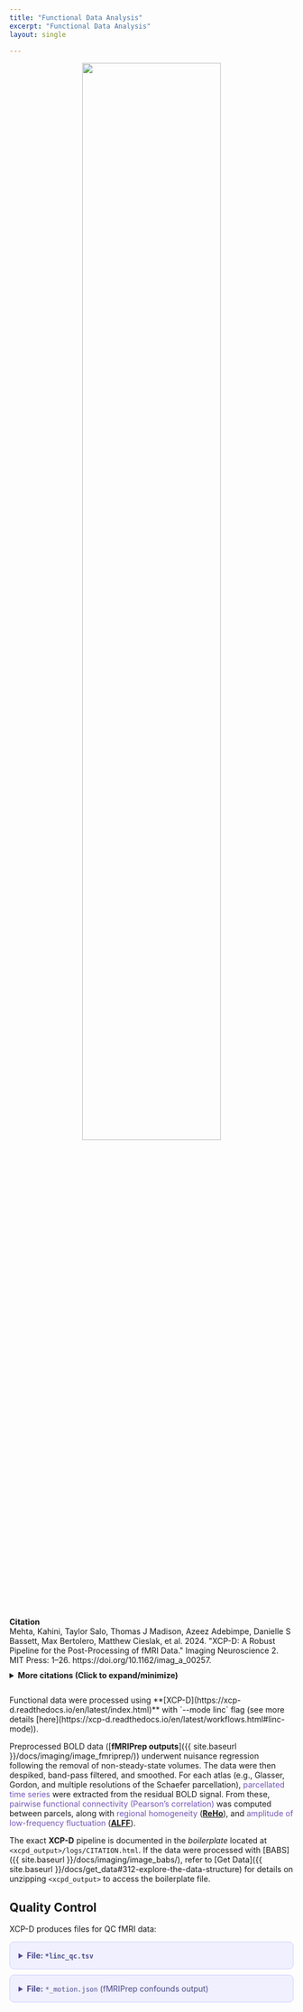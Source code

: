 ```yaml
---
title: "Functional Data Analysis"
excerpt: "Functional Data Analysis"
layout: single

---
```


<style>
details p { margin: 8px 0 !important; }
details div { line-height: 1.6; }
</style>

<div style="text-align: center;">
     <img src="{{ site.baseurl }}/assets/images/misc/xcpd_workflow.png" width="70%" height="auto" />
</div>

<br/>
<div style="margin: 10px 0;">
<strong>Citation</strong><br/>
Mehta, Kahini, Taylor Salo, Thomas J Madison, Azeez Adebimpe, Danielle S Bassett, Max Bertolero, Matthew Cieslak, et al. 2024. "XCP-D: A Robust Pipeline for the Post-Processing of fMRI Data." Imaging Neuroscience 2. MIT Press: 1–26. https://doi.org/10.1162/imag_a_00257.
</div>

<details style="margin: 10px 0;">
<summary><strong>More citations (Click to expand/minimize)</strong></summary>
<div style="padding: 10px 0; line-height: 1.6;">
Abraham, Alexandre, Fabian Pedregosa, Michael Eickenberg, Philippe Gervais, Andreas Mueller, Jean Kossaifi, Alexandre Gramfort, Bertrand Thirion, and Gaël Varoquaux. 2014. “Machine Learning for Neuroimaging with Scikit-Learn.” Frontiers in Neuroinformatics. Frontiers, 14.
<p style="margin: 2px 0;"></p>
Avants, Brian B, Nick Tustison, Gang Song, and others. 2009. “Advanced Normalization Tools (Ants).” Insight J 2 (365): 1–35.
<p style="margin: 2px 0;"></p>
Brett, Matthew, Christopher J. Markiewicz, Michael Hanke, Marc-Alexandre Côté, Ben Cipollini, Paul McCarthy, Dorota Jarecka, et al. 2022. Nipy/Nibabel: (version 4.0.0). Zenodo. https://doi.org/10.5281/zenodo.591597.
<p style="margin: 2px 0;"></p>
Ciric, Rastko, Adon F. G. Rosen, Guray Erus, Matthew Cieslak, Azeez Adebimpe, Philip A. Cook, Danielle S. Bassett, Christos Davatzikos, Daniel H. Wolf, and Theodore D. Satterthwaite. 2018. “Mitigating Head Motion Artifact in Functional Connectivity MRI.” Nature Protocols 13 (12): 2801–26. https://doi.org/10.1038/s41596-018-0065-y.
<p style="margin: 2px 0;"></p>
Ciric, Rastko, William H Thompson, Romy Lorenz, Mathias Goncalves, Eilidh MacNicol, Christopher J Markiewicz, Yaroslav O Halchenko, et al. 2022. “TemplateFlow: FAIR-Sharing of Multi-Scale, Multi-Species Brain Models.” bioRxiv. Cold Spring Harbor Laboratory, 2021–02. https://doi.org/10.1101/2021.02.10.430678.
<p style="margin: 2px 0;"></p>
Ciric, Rastko, Daniel H. Wolf, Jonathan D. Power, David R. Roalf, Graham Baum, Kosha Ruparel, Russell T. Shinohara, et al. 2017. “Benchmarking of Participant-Level Confound Regression Strategies for the Control of Motion Artifact in Studies of Functional Connectivity.” NeuroImage 154 (July): 174–87. https://doi.org/10.1016/j.neuroimage.2017.03.020.
<p style="margin: 2px 0;"></p>
Cox, Robert W. 1996. “AFNI: Software for Analysis and Visualization of Functional Magnetic Resonance Neuroimages.” Computers and Biomedical Research 29 (3). Elsevier: 162–73.
<p style="margin: 2px 0;"></p>
Cox, Robert W, and James S Hyde. 1997. “Software Tools for Analysis and Visualization of fMRI Data.” NMR in Biomedicine: An International Journal Devoted to the Development and Application of Magnetic Resonance in Vivo 10 (4-5). Wiley Online Library: 171–78.
<p style="margin: 2px 0;"></p>
Esteban, Oscar, Rastko Ciric, Karolina Finc, Ross W Blair, Christopher J Markiewicz, Craig A Moodie, James D Kent, et al. 2020. “Analysis of Task-Based Functional Mri Data Preprocessed with fMRIPrep.” Nature Protocols 15 (7). Nature Publishing Group: 2186–2202. https://doi.org/10.1038/s41596-020-0327-3.
<p style="margin: 2px 0;"></p>
Esteban, Oscar, Christopher J Markiewicz, Ross W Blair, Craig A Moodie, A Ilkay Isik, Asier Erramuzpe, James D Kent, et al. 2019. “FMRIPrep: A Robust Preprocessing Pipeline for Functional Mri.” Nature Methods 16 (1). Nature Publishing Group: 111–16. https://doi.org/10.1038/s41592-018-0235-4.
<p style="margin: 2px 0;"></p>
Glasser, Matthew F., Timothy S. Coalson, Emma C. Robinson, Carl D. Hacker, John Harwell, Essa Yacoub, Kamil Ugurbil, et al. 2016. “A Multi-Modal Parcellation of Human Cerebral Cortex.” Nature 536 (7615): 171–78. https://doi.org/10.1038/nature18933.
<p style="margin: 2px 0;"></p>
Glasser, Matthew F., Stamatios N. Sotiropoulos, J. Anthony Wilson, Timothy S. Coalson, Bruce Fischl, Jesper L. Andersson, Junqian Xu, et al. 2013. “The Minimal Preprocessing Pipelines for the Human Connectome Project.” NeuroImage 80 (October): 105–24. https://doi.org/10.1016/j.neuroimage.2013.04.127.
<p style="margin: 2px 0;"></p>
Gordon, Evan M., Timothy O. Laumann, Babatunde Adeyemo, Jeremy F. Huckins, William M. Kelley, and Steven E. Petersen. 2016. “Generation and Evaluation of a Cortical Area Parcellation from Resting-State Correlations.” Cerebral Cortex 26 (1): 288–303. https://doi.org/10.1093/cercor/bhu239.
<p style="margin: 2px 0;"></p>
Gorgolewski, Krzysztof, Christopher D. Burns, Cindee Madison, Dav Clark, Yaroslav O. Halchenko, Michael L. Waskom, and Satrajit S. Ghosh. 2011. “Nipype: A Flexible, Lightweight and Extensible Neuroimaging Data Processing Framework in Python.” Frontiers in Neuroinformatics 5. https://doi.org/10.3389/fninf.2011.00013.
<p style="margin: 2px 0;"></p>
Harris, Charles R., Jarrod K. Millman, Stéfan J. van der Walt, Ralf Gommers, Pauli Virtanen, David Cournapeau, Eric Wieser, et al. 2020. “Array Programming with NumPy.” Nature 585 (7825): 357–62. https://doi.org/10.1038/s41586-020-2649-2.
<p style="margin: 2px 0;"></p>
Hermosillo, Robert JM, Lucille A Moore, Eric Fezcko, Ally Dworetsky, Adam Pines, Gregory Conan, Michael A Mooney, et al. 2022. “A Precision Functional Atlas of Network Probabilities and Individual-Specific Network Topography.” bioRxiv. Cold Spring Harbor Laboratory, 2022–01. https://doi.org/10.1101/2022.01.12.475422.
<p style="margin: 2px 0;"></p>
Hunter, John D. 2007. “Matplotlib: A 2D Graphics Environment.” Computing in Science & Engineering 9 (03). IEEE Computer Society: 90–95.
<p style="margin: 2px 0;"></p>
Jiang, Lili, and Xi-Nian Zuo. 2016. “Regional Homogeneity: A Multimodal, Multiscale Neuroimaging Marker of the Human Connectome.” The Neuroscientist 22 (5). Sage Publications Sage CA: Los Angeles, CA: 486–505.
<p style="margin: 2px 0;"></p>
King, Maedbh, Carlos R Hernandez-Castillo, Russell A Poldrack, Richard B Ivry, and Jörn Diedrichsen. 2019. “Functional Boundaries in the Human Cerebellum Revealed by a Multi-Domain Task Battery.” Nature Neuroscience 22 (8). Nature Publishing Group US New York: 1371–8. https://doi.org/10.1038/s41593-019-0436-x.
<p style="margin: 2px 0;"></p>
Marcus, Daniel S, John Harwell, Timothy Olsen, Michael Hodge, Matthew F Glasser, Fred Prior, Mark Jenkinson, Timothy Laumann, Sandra W Curtiss, and David C Van Essen. 2011. “Informatics and Data Mining Tools and Strategies for the Human Connectome Project.” Frontiers in Neuroinformatics 5. Frontiers Research Foundation: 4.
<p style="margin: 2px 0;"></p>
Najdenovska, Elena, Yasser Alemán-Gómez, Giovanni Battistella, Maxime Descoteaux, Patric Hagmann, Sebastien Jacquemont, Philippe Maeder, Jean-Philippe Thiran, Eleonora Fornari, and Meritxell Bach Cuadra. 2018. “In-Vivo Probabilistic Atlas of Human Thalamic Nuclei Based on Diffusion-Weighted Magnetic Resonance Imaging.” Scientific Data 5 (1). Nature Publishing Group: 1–11. https://doi.org/10.1038/sdata.2018.270.
<p style="margin: 2px 0;"></p>
Pauli, Wolfgang M, Amanda N Nili, and J Michael Tyszka. 2018. “A High-Resolution Probabilistic in Vivo Atlas of Human Subcortical Brain Nuclei.” Scientific Data 5 (1). Nature Publishing Group: 1–13. https://doi.org/10.1038/sdata.2018.63.
<p style="margin: 2px 0;"></p>
Satterthwaite, Theodore D., Mark A. Elliott, Raphael T. Gerraty, Kosha Ruparel, James Loughead, Monica E. Calkins, Simon B. Eickhoff, et al. 2013. “An Improved Framework for Confound Regression and Filtering for Control of Motion Artifact in the Preprocessing of Resting-State Functional Connectivity Data.” NeuroImage 64 (January): 240–56. https://doi.org/10.1016/j.neuroimage.2012.08.052.
<p style="margin: 2px 0;"></p>
Schaefer, Alexander, Ru Kong, Evan M. Gordon, Timothy O. Laumann, Xi-Nian Zuo, Avram J. Holmes, Simon B. Eickhoff, and B. T. Thomas Yeo. 2018. “Local-Global Parcellation of the Human Cerebral Cortex from Intrinsic Functional Connectivity MRI.” Cerebral Cortex (New York, N.Y.: 1991) 28 (9): 3095–3114. https://doi.org/10.1093/cercor/bhx179.
<p style="margin: 2px 0;"></p>
Taylor, Paul A, and Ziad S Saad. 2013. “FATCAT:(An Efficient) Functional and Tractographic Connectivity Analysis Toolbox.” Brain Connectivity 3 (5). Mary Ann Liebert, Inc. 140 Huguenot Street, 3rd Floor New Rochelle, NY 10801 USA: 523–35.
<p style="margin: 2px 0;"></p>
Tian, Ye, Daniel S Margulies, Michael Breakspear, and Andrew Zalesky. 2020. “Topographic Organization of the Human Subcortex Unveiled with Functional Connectivity Gradients.” Nature Neuroscience 23 (11). Nature Publishing Group: 1421–32. https://doi.org/10.1038/s41593-020-00711-6.
<p style="margin: 2px 0;"></p>
Virtanen, Pauli, Ralf Gommers, Travis E. Oliphant, Matt Haberland, Tyler Reddy, David Cournapeau, Evgeni Burovski, et al. 2020. “SciPy 1.0: Fundamental Algorithms for Scientific Computing in Python.” Nature Methods 17 (3): 261–72. https://doi.org/10.1038/s41592-019-0686-2.
<p style="margin: 2px 0;"></p>
Yarkoni, Tal, Christopher J Markiewicz, Alejandro de la Vega, Krzysztof J Gorgolewski, Taylor Salo, Yaroslav O Halchenko, Quinten McNamara, et al. 2019. “PyBIDS: Python Tools for Bids Datasets.” Journal of Open Source Software 4 (40). NIH Public Access.
<p style="margin: 2px 0;"></p>
Zhang, Bo, Fei Wang, Hao-Ming Dong, Xiao-Wei Jiang, Sheng-Nan Wei, Miao Chang, Zhi-Yang Yin, et al. 2019. “Surface-Based Regional Homogeneity in Bipolar Disorder: A Resting-State fMRI Study.” Psychiatry Research 278 (August): 199–204. https://doi.org/10.1016/j.psychres.2019.05.045.
<p style="margin: 2px 0;"></p>
Zou, Qi-Hong, Chao-Zhe Zhu, Yihong Yang, Xi-Nian Zuo, Xiang-Yu Long, Qing-Jiu Cao, Yu-Feng Wang, and Yu-Feng Zang. 2008. “An Improved Approach to Detection of Amplitude of Low-Frequency Fluctuation (ALFF) for Resting-State fMRI: Fractional ALFF.” Journal of Neuroscience Methods 172 (1): 137–41. https://doi.org/10.1016/j.jneumeth.2008.04.012.
</div>
</details>


<br>
Functional data were processed using **[XCP-D](https://xcp-d.readthedocs.io/en/latest/index.html)** with `--mode linc` flag (see more details [here](https://xcp-d.readthedocs.io/en/latest/workflows.html#linc-mode)).

Preprocessed BOLD data ([**fMRIPrep outputs**]({{ site.baseurl }}/docs/imaging/image_fmriprep/)) underwent nuisance regression following the removal of non-steady-state volumes. The data were then despiked, band-pass filtered, and smoothed. For each atlas (e.g., Glasser, Gordon, and multiple resolutions of the Schaefer parcellation), <span style="color: #7556b7;">parcellated time series</span> were extracted from the residual BOLD signal. From these, <span style="color: #7556b7;">pairwise functional connectivity (Pearson’s correlation)</span> was computed between parcels, along with <span style="color: #7556b7;">regional homogeneity</span> ([**ReHo**](https://xcp-d.readthedocs.io/en/latest/workflows.html#reho)), and <span style="color: #7556b7;">amplitude of low-frequency fluctuation</span> ([**ALFF**](https://xcp-d.readthedocs.io/en/latest/workflows.html#alff)).

The exact **XCP-D** pipeline is documented in the *boilerplate* located at `<xcpd_output>/logs/CITATION.html`. If the data were processed with [BABS]({{ site.baseurl }}/docs/imaging/image_babs/), refer to [Get Data]({{ site.baseurl }}/docs/get_data#312-explore-the-data-structure) for details on unzipping `<xcpd_output>` to access the boilerplate file.


## Quality Control

XCP-D produces files for QC fMRI data:

<details style="background-color: #f0f0ff; border: 1px solid #d0d0ff; border-radius: 8px; padding: 15px; margin: 10px 0;">
<summary style="cursor: pointer; font-weight: bold; color: #4a4a8a;"><strong>File:</strong> <code>*linc_qc.tsv</code></summary>

<table style="width: 100%; border-collapse: collapse; margin-top: 15px;">
<thead>
<tr style="background-color: #e8e8ff;">
<th style="border: 1px solid #d0d0ff; padding: 8px; text-align: left; font-weight: bold;">Metric</th>
<th style="border: 1px solid #d0d0ff; padding: 8px; text-align: left; font-weight: bold;">Description</th>
</tr>
</thead>
<tbody>
<tr>
<td style="border: 1px solid #d0d0ff; padding: 8px;"><code>mean_fd</code></td>
<td style="border: 1px solid #d0d0ff; padding: 8px;">Mean framewise displacement</td>
</tr>
<tr style="background-color: #f8f8ff;">
<td style="border: 1px solid #d0d0ff; padding: 8px;"><code>mean_fd_post_censoring</code></td>
<td style="border: 1px solid #d0d0ff; padding: 8px;">Mean framewise displacement after censoring</td>
</tr>
<tr>
<td style="border: 1px solid #d0d0ff; padding: 8px;"><code>mean_relative_rms</code></td>
<td style="border: 1px solid #d0d0ff; padding: 8px;">Mean relative root mean square</td>
</tr>
<tr style="background-color: #f8f8ff;">
<td style="border: 1px solid #d0d0ff; padding: 8px;"><code>max_relative_rms</code></td>
<td style="border: 1px solid #d0d0ff; padding: 8px;">Maximum relative root mean square</td>
</tr>
<tr>
<td style="border: 1px solid #d0d0ff; padding: 8px;"><code>mean_dvars_initial</code></td>
<td style="border: 1px solid #d0d0ff; padding: 8px;">Mean DVARS before processing</td>
</tr>
<tr style="background-color: #f8f8ff;">
<td style="border: 1px solid #d0d0ff; padding: 8px;"><code>mean_dvars_final</code></td>
<td style="border: 1px solid #d0d0ff; padding: 8px;">Mean DVARS after processing</td>
</tr>
<tr>
<td style="border: 1px solid #d0d0ff; padding: 8px;"><code>num_dummy_volumes</code></td>
<td style="border: 1px solid #d0d0ff; padding: 8px;">Number of dummy volumes</td>
</tr>
<tr style="background-color: #f8f8ff;">
<td style="border: 1px solid #d0d0ff; padding: 8px;"><code>num_censored_volumes</code></td>
<td style="border: 1px solid #d0d0ff; padding: 8px;">Number of censored volumes</td>
</tr>
<tr>
<td style="border: 1px solid #d0d0ff; padding: 8px;"><code>num_retained_volumes</code></td>
<td style="border: 1px solid #d0d0ff; padding: 8px;">Number of retained volumes</td>
</tr>
<tr style="background-color: #f8f8ff;">
<td style="border: 1px solid #d0d0ff; padding: 8px;"><code>fd_dvars_correlation_initial</code></td>
<td style="border: 1px solid #d0d0ff; padding: 8px;">Correlation between FD and DVARS before processing</td>
</tr>
<tr>
<td style="border: 1px solid #d0d0ff; padding: 8px;"><code>fd_dvars_correlation_final</code></td>
<td style="border: 1px solid #d0d0ff; padding: 8px;">Correlation between FD and DVARS after processing</td>
</tr>
</tbody>
</table>

</details>

<details style="background-color: #f0f0ff; border: 1px solid #d0d0ff; border-radius: 8px; padding: 15px; margin: 10px 0;">
<summary style="cursor: pointer; color: #4a4a8a;"><strong>File:</strong> <code>*_motion.json</code> (fMRIPrep confounds output)</summary>

<pre style="background-color: #f8f8ff; border: 1px solid #d0d0ff; border-radius: 4px; padding: 15px; overflow-x: auto; font-size: 14px; line-height: 1.4;">
{
  "Sources": [
    "bids:preprocessed:sub-NDARAC853CR6/ses-1/func/sub-NDARAC853CR6_ses-1_task-movieDM_acq-VARIANTPlumb_desc-confounds_timeseries.tsv"
  ],
  "framewise_displacement": {
    "Description": "Framewise displacement calculated according to Power et al. (2012).",
    "HeadRadius": 50.0,
    "Units": "mm"
  },
  "rmsd": {},
  "rot_x": {
    "Description": "Rotation about left-right axis. Also known as \"pitch\".",
    "Units": "rad"
  },
  "rot_y": {
    "Description": "Rotation about anterior-posterior axis. Also known as \"roll\".",
    "Units": "rad"
  },
  "rot_z": {
    "Description": "Rotation about superior-inferior axis. Also known as \"yaw\".",
    "Units": "rad"
  },
  "trans_x": {
    "Description": "Translation along left-right axis.",
    "Units": "mm"
  },
  "trans_y": {
    "Description": "Translation along anterior-posterior axis.",
    "Units": "mm"
  },
  "trans_z": {
    "Description": "Translation along superior-inferior axis.",
    "Units": "mm"
  }
}
</pre>

</details>